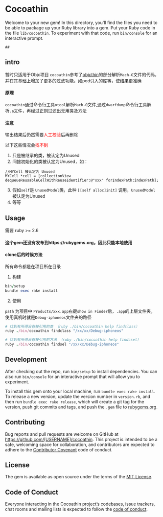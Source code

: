 # Cocoathin

Welcome to your new gem! In this directory, you'll find the files you need to be able to package up your Ruby library into a gem. Put your Ruby code in the file `lib/cocoathin`. To experiment with that code, run `bin/console` for an interactive prompt.
<!--
TODO: Delete this and the text above, and describe your gem

## Installation

Add this line to your application's Gemfile:

```ruby
gem 'cocoathin'
```

And then execute:

    $ bundle

Or install it yourself as:

    $ gem install cocoathin-->
    
    ## 
## intro
暂时只适用于Objc项目
`cocoathin`参考了[objcthin](https://github.com/svenJamy/objcthin)的部分解析`Mach-O`文件的代码，并在其基础上增加了更多的过滤功能，如pod引入的库等，使结果更准确


#### 原理
`cocoathin`通过命令行工具`otool`解析`Mach-O`文件,通过`dwarfdump`命令行工具解析`.a`文件，再经过正则过滤出无用类及方法

#### 注意
输出结果后仍然需要<font color=red>人工校验</font>后再删除

以下这些情况会<font color=red>找不到</font>

1. 只是被继承的类，被认定为Unused
2. 间接初始化的类被认定为Unused，如：

```Objc
//MYCell 被认定为 Unused
MYCell *cell = [collectionView dequeueReusableCellWithReuseIdentifier:@"xxx" forIndexPath:indexPath];
```

3. 假如`self`是	`UnusedModel`类，此种  `[[self alloc]init]` 调用，`UnusedModel`被认定为Unused
4. 等等

## Usage
需要 ruby >= 2.6
#### 这个gem还没有发布到https://rubygems.org，因此只能本地使用
#### clone后的时候方法
所有命令都是在项目所在目录
1. 构建
```ruby
bin/setup
bundle exec rake install 
```

2. 使用

`path` 为项目中 `Products/xxx.app`右键`show in Finder`后，`.app`的上层文件夹，
使用真机时就是`Debug-iphoneos`文件夹的路径

```ruby
# 找到有所得没有被引用的类 （ruby ./bin/cocoathin help findclass）
ruby ./bin/cocoathin findclass "/xx/xx/Debug-iphoneos"

# 找到有所得没有被引用的方法 （ruby ./bin/cocoathin help findcsel）
ruby ./bin/cocoathin findsel "/xx/xx/Debug-iphoneos"
```


## Development

After checking out the repo, run `bin/setup` to install dependencies. You can also run `bin/console` for an interactive prompt that will allow you to experiment.

To install this gem onto your local machine, run `bundle exec rake install`. To release a new version, update the version number in `version.rb`, and then run `bundle exec rake release`, which will create a git tag for the version, push git commits and tags, and push the `.gem` file to [rubygems.org](https://rubygems.org).

## Contributing

Bug reports and pull requests are welcome on GitHub at https://github.com/[USERNAME]/cocoathin. This project is intended to be a safe, welcoming space for collaboration, and contributors are expected to adhere to the [Contributor Covenant](http://contributor-covenant.org) code of conduct.

## License

The gem is available as open source under the terms of the [MIT License](https://opensource.org/licenses/MIT).

## Code of Conduct

Everyone interacting in the Cocoathin project’s codebases, issue trackers, chat rooms and mailing lists is expected to follow the [code of conduct](https://github.com/[USERNAME]/cocoathin/blob/master/CODE_OF_CONDUCT.md).



